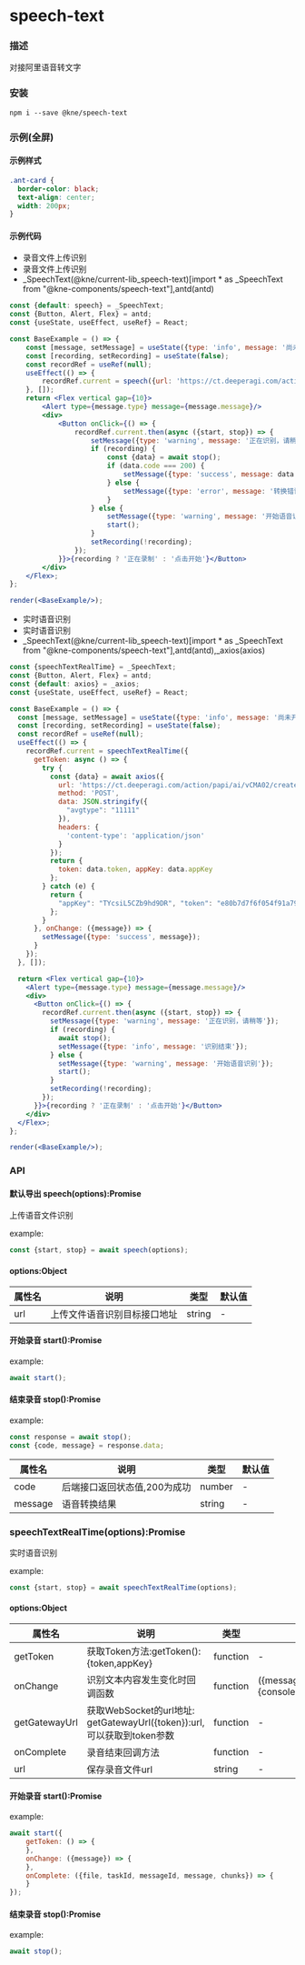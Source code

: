 
# speech-text


### 描述

对接阿里语音转文字


### 安装

```shell
npm i --save @kne/speech-text
```

### 示例(全屏)


#### 示例样式

```scss
.ant-card {
  border-color: black;
  text-align: center;
  width: 200px;
}
```

#### 示例代码

- 录音文件上传识别
- 录音文件上传识别
- _SpeechText(@kne/current-lib_speech-text)[import * as _SpeechText from "@kne-components/speech-text"],antd(antd)

```jsx
const {default: speech} = _SpeechText;
const {Button, Alert, Flex} = antd;
const {useState, useEffect, useRef} = React;

const BaseExample = () => {
    const [message, setMessage] = useState({type: 'info', message: '尚未开始'});
    const [recording, setRecording] = useState(false);
    const recordRef = useRef(null);
    useEffect(() => {
        recordRef.current = speech({url: 'https://ct.deeperagi.com/action/papi/ai/vCMA01/uploadWavFile'});
    }, []);
    return <Flex vertical gap={10}>
        <Alert type={message.type} message={message.message}/>
        <div>
            <Button onClick={() => {
                recordRef.current.then(async ({start, stop}) => {
                    setMessage({type: 'warning', message: '正在识别，请稍等'});
                    if (recording) {
                        const {data} = await stop();
                        if (data.code === 200) {
                            setMessage({type: 'success', message: data.message || '未识别到语音内容'});
                        } else {
                            setMessage({type: 'error', message: '转换错误'});
                        }
                    } else {
                        setMessage({type: 'warning', message: '开始语音识别'});
                        start();
                    }
                    setRecording(!recording);
                });
            }}>{recording ? '正在录制' : '点击开始'}</Button>
        </div>
    </Flex>;
};

render(<BaseExample/>);
```

- 实时语音识别
- 实时语音识别
- _SpeechText(@kne/current-lib_speech-text)[import * as _SpeechText from "@kne-components/speech-text"],antd(antd),_axios(axios)

```jsx
const {speechTextRealTime} = _SpeechText;
const {Button, Alert, Flex} = antd;
const {default: axios} = _axios;
const {useState, useEffect, useRef} = React;

const BaseExample = () => {
  const [message, setMessage] = useState({type: 'info', message: '尚未开始'});
  const [recording, setRecording] = useState(false);
  const recordRef = useRef(null);
  useEffect(() => {
    recordRef.current = speechTextRealTime({
      getToken: async () => {
        try {
          const {data} = await axios({
            url: 'https://ct.deeperagi.com/action/papi/ai/vCMA02/createToken',
            method: 'POST',
            data: JSON.stringify({
              "avgtype": "11111"
            }),
            headers: {
              'content-type': 'application/json'
            }
          });
          return {
            token: data.token, appKey: data.appKey
          };
        } catch (e) {
          return {
            "appKey": "TYcsiL5CZb9hd9DR", "token": "e80b7d7f6f054f91a79a14a67cb7f34c"
          };
        }
      }, onChange: ({message}) => {
        setMessage({type: 'success', message});
      }
    });
  }, []);

  return <Flex vertical gap={10}>
    <Alert type={message.type} message={message.message}/>
    <div>
      <Button onClick={() => {
        recordRef.current.then(async ({start, stop}) => {
          setMessage({type: 'warning', message: '正在识别，请稍等'});
          if (recording) {
            await stop();
            setMessage({type: 'info', message: '识别结束'});
          } else {
            setMessage({type: 'warning', message: '开始语音识别'});
            start();
          }
          setRecording(!recording);
        });
      }}>{recording ? '正在录制' : '点击开始'}</Button>
    </div>
  </Flex>;
};

render(<BaseExample/>);
```


### API

#### 默认导出 speech(options):Promise

上传语音文件识别

example:

```javascript
const {start, stop} = await speech(options);
```

#### options:Object

| 属性名 | 说明             | 类型     | 默认值 |
|-----|----------------|--------|-----|
| url | 上传文件语音识别目标接口地址 | string | -   |

#### 开始录音 start():Promise

example:

```javascript
await start();
```

#### 结束录音 stop():Promise

example:

```javascript
const response = await stop();
const {code, message} = response.data;
```

| 属性名     | 说明               | 类型     | 默认值 |
|---------|------------------|--------|-----|
| code    | 后端接口返回状态值,200为成功 | number | -   |
| message | 语音转换结果           | string | -   |

### speechTextRealTime(options):Promise

实时语音识别

example:

```javascript
const {start, stop} = await speechTextRealTime(options);
```

#### options:Object

| 属性名           | 说明                                                         | 类型       | 默认值                                    |
|---------------|------------------------------------------------------------|----------|----------------------------------------|
| getToken      | 获取Token方法:getToken():{token,appKey}                        | function | -                                      |
| onChange      | 识别文本内容发生变化时回调函数                                            | function | ({message}) => {console.log(message);} |
| getGatewayUrl | 获取WebSocket的url地址: getGatewayUrl({token}):url,可以获取到token参数 | function | -                                      |
| onComplete    | 录音结束回调方法                                                   | function | -                                      |
| url           | 保存录音文件url                                                  | string   | -                                      |

#### 开始录音 start():Promise

example:

```javascript
await start({
    getToken: () => {
    },
    onChange: ({message}) => {
    },
    onComplete: ({file, taskId, messageId, message, chunks}) => {
    }
});
```

#### 结束录音 stop():Promise

example:

```javascript
await stop();
```
